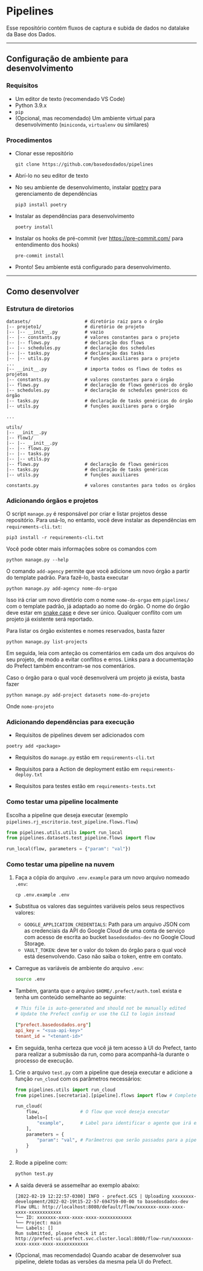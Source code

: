 # Pipelines

Esse repositório contém fluxos de captura e subida de dados no datalake da Base dos Dados.

---

## Configuração de ambiente para desenvolvimento

### Requisitos

- Um editor de texto (recomendado VS Code)
- Python 3.9.x
- `pip`
- (Opcional, mas recomendado) Um ambiente virtual para desenvolvimento (`miniconda`, `virtualenv` ou similares)

### Procedimentos

- Clonar esse repositório

  ```
  git clone https://github.com/basedosdados/pipelines
  ```

- Abrí-lo no seu editor de texto

- No seu ambiente de desenvolvimento, instalar [poetry](https://python-poetry.org/) para gerenciamento de dependências

    ```
    pip3 install poetry
    ```

- Instalar as dependências para desenvolvimento

    ```
    poetry install
    ```

- Instalar os hooks de pré-commit (ver https://pre-commit.com/ para entendimento dos hooks)

    ```
    pre-commit install
    ```

- Pronto! Seu ambiente está configurado para desenvolvimento.

---

## Como desenvolver

### Estrutura de diretorios

```
datasets/                    # diretório raiz para o órgão
|-- projeto1/                # diretório de projeto
|-- |-- __init__.py          # vazio
|-- |-- constants.py         # valores constantes para o projeto
|-- |-- flows.py             # declaração dos flows
|-- |-- schedules.py         # declaração dos schedules
|-- |-- tasks.py             # declaração das tasks
|-- |-- utils.py             # funções auxiliares para o projeto
...
|-- __init__.py              # importa todos os flows de todos os projetos
|-- constants.py             # valores constantes para o órgão
|-- flows.py                 # declaração de flows genéricos do órgão
|-- schedules.py             # declaração de schedules genéricos do órgão
|-- tasks.py                 # declaração de tasks genéricas do órgão
|-- utils.py                 # funções auxiliares para o órgão

...

utils/
|-- __init__.py
|-- flow1/
|-- |-- __init__.py
|-- |-- flows.py
|-- |-- tasks.py
|-- |-- utils.py
|-- flows.py                 # declaração de flows genéricos
|-- tasks.py                 # declaração de tasks genéricas
|-- utils.py                 # funções auxiliares

constants.py                 # valores constantes para todos os órgãos

```

### Adicionando órgãos e projetos

O script `manage.py` é responsável por criar e listar projetos desse repositório. Para usá-lo, no entanto, você deve instalar as dependências em `requirements-cli.txt`:

```
pip3 install -r requirements-cli.txt
```

Você pode obter mais informações sobre os comandos com

```
python manage.py --help
```

O comando `add-agency` permite que você adicione um novo órgão a partir do template padrão. Para fazê-lo, basta executar

```
python manage.py add-agency nome-do-orgao
```

Isso irá criar um novo diretório com o nome `nome-do-orgao` em `pipelines/` com o template padrão, já adaptado ao nome do órgão. O nome do órgão deve estar em [snake case](https://en.wikipedia.org/wiki/Snake_case) e deve ser único. Qualquer conflito com um projeto já existente será reportado.

Para listar os órgão existentes e nomes reservados, basta fazer

```
python manage.py list-projects
```

Em seguida, leia com anteção os comentários em cada um dos arquivos do seu projeto, de modo a evitar conflitos e erros.
Links para a documentação do Prefect também encontram-se nos comentários.

Caso o órgão para o qual você desenvolverá um projeto já exista, basta fazer

```
python manage.py add-project datasets nome-do-projeto
```

Onde `nome-projeto` 

### Adicionando dependências para execução

- Requisitos de pipelines devem ser adicionados com

```
poetry add <package>
```

- Requisitos do `manage.py` estão em `requirements-cli.txt`

- Requisitos para a Action de deployment estão em `requirements-deploy.txt`

- Requisitos para testes estão em `requirements-tests.txt`

### Como testar uma pipeline localmente

Escolha a pipeline que deseja executar (exemplo `pipelines.rj_escritorio.test_pipeline.flows.flow`)

```py
from pipelines.utils.utils import run_local
from pipelines.datasets.test_pipeline.flows import flow

run_local(flow, parameters = {"param": "val"})
```

### Como testar uma pipeline na nuvem

1. Faça a cópia do arquivo `.env.example` para um novo arquivo nomeado `.env`:

    ```
    cp .env.example .env
    ```

* Substitua os valores das seguintes variáveis pelos seus respectivos valores:
  - `GOOGLE_APPLICATION_CREDENTIALS`: Path para um arquivo JSON com as credenciais da API do Google Cloud
    de uma conta de serviço com acesso de escrita ao bucket `basedosdados-dev` no Google Cloud Storage.
  - `VAULT_TOKEN`: deve ter o valor do token do órgão para o qual você está desenvolvendo. Caso não saiba o token, entre em contato.

* Carregue as variáveis de ambiente do arquivo `.env`:

    ```sh
    source .env
    ```

* Também, garanta que o arquivo `$HOME/.prefect/auth.toml` exista e tenha um conteúdo semelhante ao seguinte:

    ```toml
    # This file is auto-generated and should not be manually edited
    # Update the Prefect config or use the CLI to login instead

    ["prefect.basedosdados.org"]
    api_key = "<sua-api-key>"
    tenant_id = "<tenant-id>"
    ```

- Em seguida, tenha certeza que você já tem acesso à UI do Prefect, tanto para realizar a submissão da run, como para acompanhá-la durante o processo de execução.

1. Crie o arquivo `test.py` com a pipeline que deseja executar e adicione a função `run_cloud` com os parâmetros necessários:

    ```py
    from pipelines.utils import run_cloud
    from pipelines.[secretaria].[pipeline].flows import flow # Complete com as infos da sua pipeline

    run_cloud(
        flow,               # O flow que você deseja executar
        labels=[
            "example",      # Label para identificar o agente que irá executar a pipeline (ex: basedosdados-dev)
        ],
        parameters = {
            "param": "val", # Parâmetros que serão passados para a pipeline (opcional)
        }
    )
    ```

2. Rode a pipeline com:

    ```sh
    python test.py
    ```

- A saída deverá se assemelhar ao exemplo abaixo:

    ```
    [2022-02-19 12:22:57-0300] INFO - prefect.GCS | Uploading xxxxxxxx-development/2022-02-19t15-22-57-694759-00-00 to basedosdados-dev
    Flow URL: http://localhost:8080/default/flow/xxxxxxx-xxxx-xxxx-xxxx-xxxxxxxxxxxx
    └── ID: xxxxxxx-xxxx-xxxx-xxxx-xxxxxxxxxxxx
    └── Project: main
    └── Labels: []
    Run submitted, please check it at:
    http://prefect-ui.prefect.svc.cluster.local:8080/flow-run/xxxxxxx-xxxx-xxxx-xxxx-xxxxxxxxxxxx
    ```

- (Opcional, mas recomendado) Quando acabar de desenvolver sua pipeline, delete todas as versões da mesma pela UI do Prefect.
